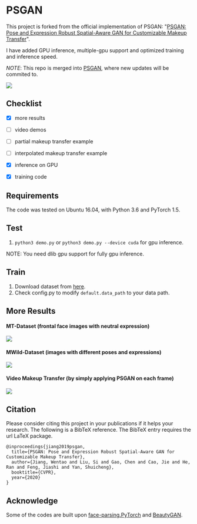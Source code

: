 # PSGAN

This project is forked from the official implementation of PSGAN: "[PSGAN: Pose and Expression Robust Spatial-Aware GAN for Customizable Makeup Transfer](https://arxiv.org/abs/1909.06956)". 

I have added GPU inference, multiple-gpu support and optimized training and inference speed.

*NOTE*: This repo is merged into [PSGAN](https://github.com/wtjiang98/PSGAN), where new updates will be commited to.

![](psgan_framework.png)

## Checklist
- [x] more results 
- [ ] video demos
- [ ] partial makeup transfer example
- [ ] interpolated makeup transfer example
- [x] inference on GPU
- [x] training code


## Requirements
   The code was tested on Ubuntu 16.04, with Python 3.6 and PyTorch 1.5.

## Test

1. `python3 demo.py` or `python3 demo.py --device cuda` for gpu inference.

NOTE: You need dlib gpu support for fully gpu inference.

## Train
1. Download dataset from [here](https://1drv.ms/u/s!AgqNJZCiLRDCgaYWgH5Pe5ppH3qc4w?e=jCnods).
2. Check config.py to modify `default.data_path` to your data path.
  
## More Results

#### MT-Dataset (frontal face images with neutral expression)

![](MT-results.png)


#### MWild-Dataset (images with different poses and expressions)

![](MWild-results.png)

#### Video Makeup Transfer (by simply applying PSGAN on each frame)

![](Video_MT.png)

## Citation
Please consider citing this project in your publications if it helps your research. The following is a BibTeX reference. The BibTeX entry requires the url LaTeX package.

~~~
@inproceedings{jiang2019psgan,
  title={PSGAN: Pose and Expression Robust Spatial-Aware GAN for Customizable Makeup Transfer},
  author={Jiang, Wentao and Liu, Si and Gao, Chen and Cao, Jie and He, Ran and Feng, Jiashi and Yan, Shuicheng},
  booktitle={CVPR},
  year={2020}
}
~~~

## Acknowledge
Some of the codes are built upon [face-parsing.PyTorch](https://github.com/zllrunning/face-parsing.PyTorch) and [BeautyGAN](https://github.com/wtjiang98/BeautyGAN_pytorch). 
